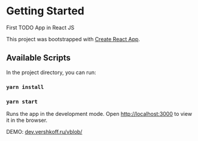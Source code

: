 # Getting Started

First TODO App in React JS

This project was bootstrapped with [Create React App](https://github.com/facebook/create-react-app).

## Available Scripts

In the project directory, you can run:

### `yarn install`

### `yarn start`

Runs the app in the development mode.
Open [http://localhost:3000](http://localhost:3000) to view it in the browser.


DEMO: [dev.vershkoff.ru/vblob/](https://dev.vershkoff.ru/vblob/)
